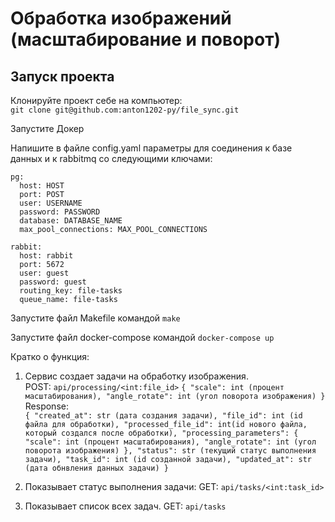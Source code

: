 # Обработка изображений (масштабирование и поворот)

## Запуск проекта  

Клонируйте проект себе на компьютер:  
`git clone git@github.com:anton1202-py/file_sync.git`


Запустите Докер


Напишите в файле config.yaml параметры для соединения к базе данных и к rabbitmq
со следующими ключами:  

```
pg:
  host: HOST
  port: POST
  user: USERNAME
  password: PASSWORD
  database: DATABASE_NAME
  max_pool_connections: MAX_POOL_CONNECTIONS

rabbit:
  host: rabbit
  port: 5672
  user: guest
  password: guest
  routing_key: file-tasks
  queue_name: file-tasks
```

Запустите файл Makefile командой
`make`

Запустите файл docker-compose командой
`docker-compose up`


Кратко о функция:  
1. Сервис создает задачи на обработку изображения.  
POST: `api/processing/<int:file_id>`
`
{
    "scale": int (процент масштабирования),
    "angle_rotate": int (угол поворота изображения)
}
`
Response:  
`
{
  "created_at": str (дата создания задачи),
  "file_id": int (id файла для обработки),
  "processed_file_id": int(id нового файла, который создался после обработки),
  "processing_parameters": {
      "scale": int (процент масштабирования),
      "angle_rotate": int (угол поворота изображения)
  },
  "status": str (текущий статус выполнения задачи),
  "task_id": int (id созданной задачи),
  "updated_at": str (дата обнвления данных задачи)
}
`
2. Показывает статус выполнения задачи:
GET: `api/tasks/<int:task_id>`

3. Показывает список всех задач.
GET: `api/tasks`

